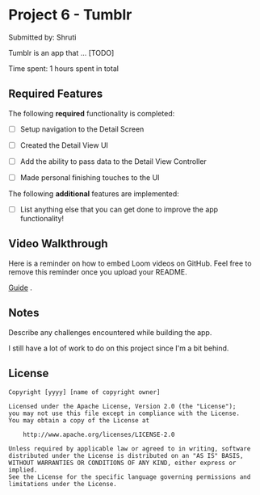 # Project 6 - Tumblr

Submitted by: Shruti

Tumblr is an app that ... [TODO] 

Time spent: 1 hours spent in total

## Required Features

The following **required** functionality is completed:

- [ ] Setup navigation to the Detail Screen
- [ ] Created the Detail View UI
- [ ] Add the ability to pass data to the Detail View Controller
- [ ] Made personal finishing touches to the UI


The following **additional** features are implemented:

- [ ] List anything else that you can get done to improve the app functionality!

## Video Walkthrough

Here is a reminder on how to embed Loom videos on GitHub. Feel free to remove this reminder once you upload your README. 

[Guide](https://www.youtube.com/watch?v=GA92eKlYio4) .

## Notes

Describe any challenges encountered while building the app.

I still have a lot of work to do on this project since I'm a bit behind.

## License

    Copyright [yyyy] [name of copyright owner]

    Licensed under the Apache License, Version 2.0 (the "License");
    you may not use this file except in compliance with the License.
    You may obtain a copy of the License at

        http://www.apache.org/licenses/LICENSE-2.0

    Unless required by applicable law or agreed to in writing, software
    distributed under the License is distributed on an "AS IS" BASIS,
    WITHOUT WARRANTIES OR CONDITIONS OF ANY KIND, either express or implied.
    See the License for the specific language governing permissions and
    limitations under the License.


